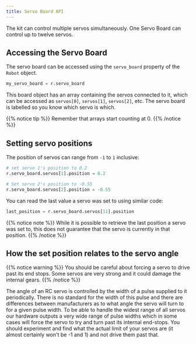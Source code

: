 ```yaml
---
title: Servo Board API
---
```


The kit can control multiple servos simultaneously. One Servo Board can
control up to twelve servos.

## Accessing the Servo Board

The servo board can be accessed using the `servo_board` property of the
`Robot` object.

``` python
my_servo_board = r.servo_board
```

This board object has an array containing the servos connected to it,
which can be accessed as `servos[0]`, `servos[1]`, `servos[2]`, etc. The
servo board is labelled so you know which servo is which.

{{% notice tip %}}
Remember that arrays start counting at 0.
{{% /notice %}}

## Setting servo positions

The position of servos can range from `-1` to `1` inclusive:

``` python
# set servo 1's position to 0.2
r.servo_board.servos[1].position = 0.2

# Set servo 2's position to -0.55
r.servo_board.servos[2].position = -0.55
```

You can read the last value a servo was set to using similar code:

``` python
last_position = r.servo_board.servos[11].position
```

{{% notice note %}}
While it is possible to retrieve the last position a servo was set to,
this does not guarantee that the servo is currently in that position.
{{% /notice %}}

## How the set position relates to the servo angle

{{% notice warning %}}
You should be careful about forcing a servo to drive past its end stops.
Some servos are very strong and it could damage the internal gears.
{{% /notice %}}

The angle of an RC servo is controlled by the width of a pulse supplied
to it periodically. There is no standard for the width of this pulse and
there are differences between manufacturers as to what angle the servo
will turn to for a given pulse width. To be able to handle the widest
range of all servos our hardware outputs a very wide range of pulse
widths which in some cases will force the servo to try and turn past its
internal end-stops. You should experiment and find what the actual limit
of your servos are (it almost certainly won't be -1 and 1) and not drive
them past that.

